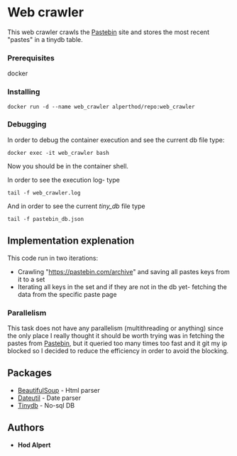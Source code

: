 # Web crawler

This web crawler crawls the [Pastebin](https://pastebin.com/) site and stores the most recent "pastes" in a tinydb table.

### Prerequisites

docker

### Installing

```
docker run -d --name web_crawler alperthod/repo:web_crawler
```

### Debugging

In order to debug the container execution and see the current db file type:

```
docker exec -it web_crawler bash
```
Now you should be in the container shell.

In order to see the execution log- type
```
tail -f web_crawler.log
```
And in order to see the current *tiny_db* file type
```
tail -f pastebin_db.json
```

## Implementation explenation

This code run in two iterations:
* Crawling "https://pastebin.com/archive" and saving all pastes keys from it to a set
* Iterating all keys in the set and if they are not in the db yet- fetching the data from the specific paste page


### Parallelism

This task does not have any parallelism (multithreading or anything) since the only place I really thought it should be worth trying
was in fetching the pastes from [Pastebin](https://pastebin.com/), but it queried too many times too fast and it git my ip blocked so I decided to reduce the efficiency in order to avoid the blocking.

## Packages

* [BeautifulSoup](https://www.crummy.com/software/BeautifulSoup/bs4/doc/) - Html parser
* [Dateutil](https://dateutil.readthedocs.io/en/stable/) - Date parser
* [Tinydb](https://tinydb.readthedocs.io/en/latest/intro.html) - No-sql DB

## Authors

* **Hod Alpert**
